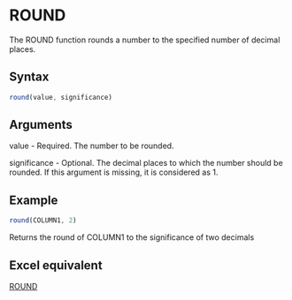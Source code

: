 # ROUND

The ROUND function rounds a number to the specified number of decimal places.

## Syntax

```javascript
round(value, significance)
```

## Arguments

value - Required. The number to be rounded.

significance - Optional. The decimal places to which the number should be rounded. If this argument is missing, it is considered as 1.

## Example

```javascript
round(COLUMN1, 2)
```

Returns the round of COLUMN1 to the significance of two decimals

## Excel equivalent

[ROUND](https://support.microsoft.com/en-us/office/round-function-c018c5d8-40fb-4053-90b1-b3e7f61a213c)
